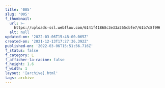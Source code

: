 ```yaml
---
title: '005'
slug: '005'
f_thumbnail:
  url: >-
    https://uploads-ssl.webflow.com/6141f41868c3e33a265cbfe7/61b7c8f99630be0123ad14cc_005.jpg
  alt: null
updated-on: '2022-03-06T15:48:00.065Z'
created-on: '2021-12-13T17:27:36.392Z'
published-on: '2022-03-06T15:51:56.716Z'
f_status: false
f_category: L
f_afficher-la-racine: false
f_height: 1.6
f_width: 1
layout: '[archive].html'
tags: archive
---
```



